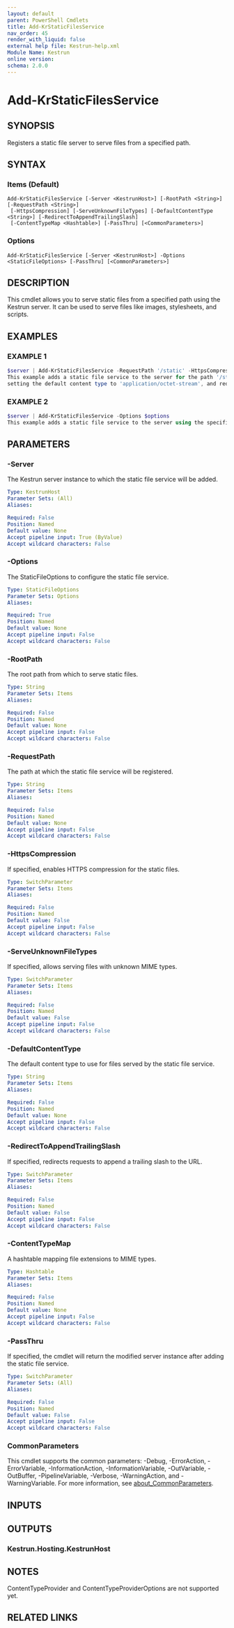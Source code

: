 ```yaml
---
layout: default
parent: PowerShell Cmdlets
title: Add-KrStaticFilesService
nav_order: 45
render_with_liquid: false
external help file: Kestrun-help.xml
Module Name: Kestrun
online version:
schema: 2.0.0
---
```


# Add-KrStaticFilesService

## SYNOPSIS
Registers a static file server to serve files from a specified path.

## SYNTAX

### Items (Default)
```
Add-KrStaticFilesService [-Server <KestrunHost>] [-RootPath <String>] [-RequestPath <String>]
 [-HttpsCompression] [-ServeUnknownFileTypes] [-DefaultContentType <String>] [-RedirectToAppendTrailingSlash]
 [-ContentTypeMap <Hashtable>] [-PassThru] [<CommonParameters>]
```

### Options
```
Add-KrStaticFilesService [-Server <KestrunHost>] -Options <StaticFileOptions> [-PassThru] [<CommonParameters>]
```

## DESCRIPTION
This cmdlet allows you to serve static files from a specified path using the Kestrun server.
It can be used to serve files like images, stylesheets, and scripts.

## EXAMPLES

### EXAMPLE 1
```powershell
$server | Add-KrStaticFilesService -RequestPath '/static' -HttpsCompression -ServeUnknownFileTypes -DefaultContentType 'application/octet-stream' -RedirectToAppendTrailingSlash
This example adds a static file service to the server for the path '/static', enabling HTTPS compression, allowing serving unknown file types,
setting the default content type to 'application/octet-stream', and redirecting requests to append a trailing slash.
```

### EXAMPLE 2
```powershell
$server | Add-KrStaticFilesService -Options $options
This example adds a static file service to the server using the specified StaticFileOptions.
```

## PARAMETERS

### -Server
The Kestrun server instance to which the static file service will be added.

```yaml
Type: KestrunHost
Parameter Sets: (All)
Aliases:

Required: False
Position: Named
Default value: None
Accept pipeline input: True (ByValue)
Accept wildcard characters: False
```

### -Options
The StaticFileOptions to configure the static file service.

```yaml
Type: StaticFileOptions
Parameter Sets: Options
Aliases:

Required: True
Position: Named
Default value: None
Accept pipeline input: False
Accept wildcard characters: False
```

### -RootPath
The root path from which to serve static files.

```yaml
Type: String
Parameter Sets: Items
Aliases:

Required: False
Position: Named
Default value: None
Accept pipeline input: False
Accept wildcard characters: False
```

### -RequestPath
The path at which the static file service will be registered.

```yaml
Type: String
Parameter Sets: Items
Aliases:

Required: False
Position: Named
Default value: None
Accept pipeline input: False
Accept wildcard characters: False
```

### -HttpsCompression
If specified, enables HTTPS compression for the static files.

```yaml
Type: SwitchParameter
Parameter Sets: Items
Aliases:

Required: False
Position: Named
Default value: False
Accept pipeline input: False
Accept wildcard characters: False
```

### -ServeUnknownFileTypes
If specified, allows serving files with unknown MIME types.

```yaml
Type: SwitchParameter
Parameter Sets: Items
Aliases:

Required: False
Position: Named
Default value: False
Accept pipeline input: False
Accept wildcard characters: False
```

### -DefaultContentType
The default content type to use for files served by the static file service.

```yaml
Type: String
Parameter Sets: Items
Aliases:

Required: False
Position: Named
Default value: None
Accept pipeline input: False
Accept wildcard characters: False
```

### -RedirectToAppendTrailingSlash
If specified, redirects requests to append a trailing slash to the URL.

```yaml
Type: SwitchParameter
Parameter Sets: Items
Aliases:

Required: False
Position: Named
Default value: False
Accept pipeline input: False
Accept wildcard characters: False
```

### -ContentTypeMap
A hashtable mapping file extensions to MIME types.

```yaml
Type: Hashtable
Parameter Sets: Items
Aliases:

Required: False
Position: Named
Default value: None
Accept pipeline input: False
Accept wildcard characters: False
```

### -PassThru
If specified, the cmdlet will return the modified server instance after adding the static file service.

```yaml
Type: SwitchParameter
Parameter Sets: (All)
Aliases:

Required: False
Position: Named
Default value: False
Accept pipeline input: False
Accept wildcard characters: False
```

### CommonParameters
This cmdlet supports the common parameters: -Debug, -ErrorAction, -ErrorVariable, -InformationAction, -InformationVariable, -OutVariable, -OutBuffer, -PipelineVariable, -Verbose, -WarningAction, and -WarningVariable. For more information, see [about_CommonParameters](http://go.microsoft.com/fwlink/?LinkID=113216).

## INPUTS

## OUTPUTS

### Kestrun.Hosting.KestrunHost
## NOTES
ContentTypeProvider and ContentTypeProviderOptions are not supported yet.

## RELATED LINKS
